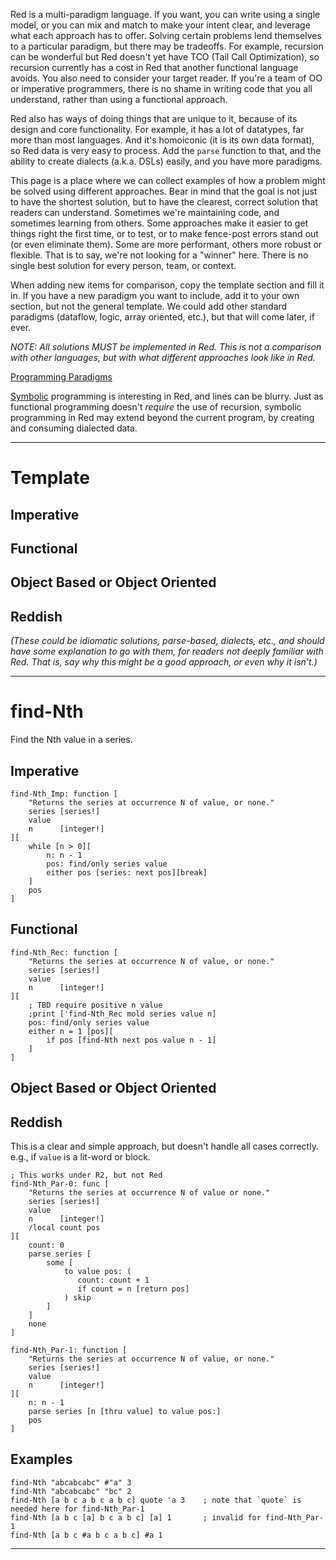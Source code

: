 Red is a multi-paradigm language. If you want, you can write using a single model, or you can mix and match to make your intent clear, and leverage what each approach has to offer. Solving certain problems lend themselves to a particular paradigm, but there may be tradeoffs. For example, recursion can be wonderful but Red doesn't yet have TCO (Tail Call Optimization), so recursion currently has a cost in Red that another functional language avoids. You also need to consider your target reader. If you're a team of OO or imperative programmers, there is no shame in writing code that you all understand, rather than using a functional approach. 

Red also has ways of doing things that are unique to it, because of its design and core functionality. For example, it has a lot of datatypes, far more than most languages. And it's homoiconic (it is its own data format), so Red data is very easy to process. Add the `parse` function to that, and the ability to create dialects (a.k.a. DSLs) easily, and you have more paradigms.

This page is a place where we can collect examples of how a problem might be solved using different approaches. Bear in mind that the goal is not just to have the shortest solution, but to have the clearest, correct solution that readers can understand. Sometimes we're maintaining code, and sometimes learning from others. Some approaches make it easier to get things right the first time, or to test, or to make fence-post errors stand out (or even eliminate them). Some are more performant, others more robust or flexible. That is to say, we're not looking for a "winner" here. There is no single best solution for every person, team, or context.

When adding new items for comparison, copy the template section and fill it in. If you have a new paradigm you want to include, add it to your own section, but not the general template. We could add other standard paradigms (dataflow, logic, array oriented, etc.), but that will come later, if ever. 

*NOTE: All solutions MUST be implemented in Red. This is not a comparison with other languages, but with what different approaches look like in Red.*

[Programming Paradigms](https://en.wikipedia.org/wiki/Programming_paradigm)

[Symbolic](https://en.wikipedia.org/wiki/Symbolic_programming) programming is interesting in Red, and lines can be blurry. Just as functional programming doesn't *require* the use of recursion, symbolic programming in Red may extend beyond the current program, by creating and consuming dialected data.

----------------

# Template

## Imperative

## Functional

## Object Based or Object Oriented

## Reddish

*(These could be idiomatic solutions, parse-based, dialects, etc., and should have some explanation to go with them, for readers not deeply familiar with Red. That is, say why this might be a good approach, or even why it isn't.)*

----------------

# find-Nth

Find the Nth value in a series.

## Imperative
```
find-Nth_Imp: function [
	"Returns the series at occurrence N of value, or none."
	series [series!]
	value
	n      [integer!]
][
	while [n > 0][
		n: n - 1
		pos: find/only series value
		either pos [series: next pos][break]
	]
	pos
]
```

## Functional
```
find-Nth_Rec: function [
	"Returns the series at occurrence N of value, or none."
	series [series!]
	value
	n      [integer!]
][
	; TBD require positive n value
	;print ['find-Nth_Rec mold series value n]
	pos: find/only series value
	either n = 1 [pos][
		if pos [find-Nth next pos value n - 1]
	]
]
```

## Object Based or Object Oriented

## Reddish

This is a clear and simple approach, but doesn't handle all cases correctly. e.g., if `value` is a lit-word or block.

```
; This works under R2, but not Red
find-Nth_Par-0: func [
	"Returns the series at occurrence N of value or none."
	series [series!]
	value
	n      [integer!]
	/local count pos
][
	count: 0
	parse series [
		some [
			to value pos: (
			   count: count + 1
			   if count = n [return pos]
			) skip
		]
	]
	none
]

find-Nth_Par-1: function [
	"Returns the series at occurrence N of value, or none."
	series [series!]
	value
	n      [integer!]
][
	n: n - 1
	parse series [n [thru value] to value pos:]
	pos
]
```

## Examples
```
find-Nth "abcabcabc" #"a" 3
find-Nth "abcabcabc" "bc" 2
find-Nth [a b c a b c a b c] quote 'a 3    ; note that `quote` is needed here for find-Nth_Par-1
find-Nth [a b c [a] b c a b c] [a] 1       ; invalid for find-Nth_Par-1
find-Nth [a b c #a b c a b c] #a 1
```

----------------
